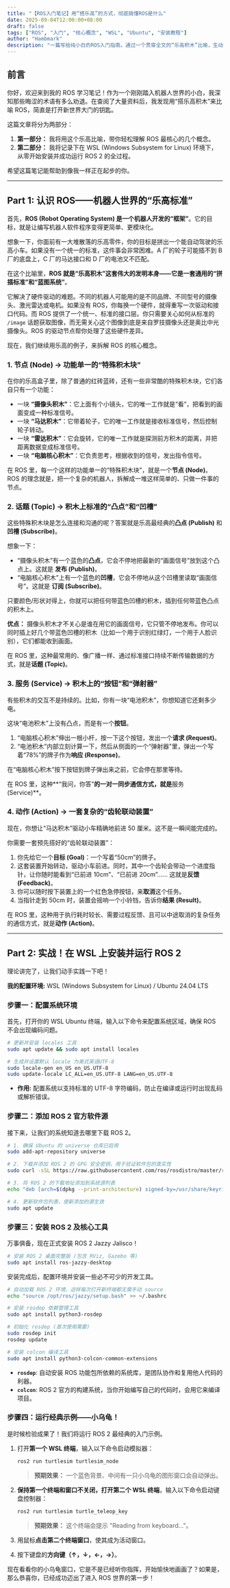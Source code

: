 ```yaml
---
title: "【ROS入门笔记】用“搭乐高”的方式，彻底搞懂ROS是什么"
date: 2025-09-04T12:00:00+08:00
draft: false
tags: ["ROS", "入门", "核心概念", "WSL", "Ubuntu", "安装教程"]
author: "Hambmark"
description: "一篇写给纯小白的ROS入门指南。通过一个贯穿全文的“乐高积木”比喻，生动解读ROS的核心概念，并附上在WSL Ubuntu 24.04上安装ROS2 Jazzy的完整步骤。"
---
```


## 前言

你好，欢迎来到我的 ROS 学习笔记！作为一个刚刚踏入机器人世界的小白，我深知那些晦涩的术语有多么劝退。在查阅了大量资料后，我发现用“搭乐高积木”来比喻 ROS，简直是打开新世界大门的钥匙。

这篇文章将分为两部分：

1.  **第一部分：** 我将用这个乐高比喻，带你轻松理解 ROS 最核心的几个概念。
2.  **第二部分：** 我将记录下在 WSL (Windows Subsystem for Linux) 环境下，从零开始安装并成功运行 ROS 2 的全过程。

希望这篇笔记能帮助到像我一样正在起步的你。

---

## Part 1: 认识 ROS——机器人世界的“乐高标准”

首先，**ROS (Robot Operating System) 是一个机器人开发的“框架”**。它的目标，就是让编写机器人软件程序变得更简单、更模块化。

想象一下，你面前有一大堆散落的乐高零件，你的目标是拼出一个能自动驾驶的乐高小车。如果没有一个统一的标准，这件事会非常困难。A 厂的轮子可能插不到 B 厂的底盘上，C 厂的马达接口和 D 厂的电池又不匹配。

在这个比喻里，**ROS 就是“乐高积木”这套伟大的发明本身——它是一套通用的“拼插标准”和“蓝图系统”**。

它解决了硬件驱动的难题。不同的机器人可能用的是不同品牌、不同型号的摄像头、激光雷达或电机。如果没有 ROS，你每换一个硬件，就得重写一次驱动和接口代码。而 ROS 提供了一个统一、标准的接口层。你只需要关心如何从标准的 `/image` 话题获取图像，而无需关心这个图像到底是来自罗技摄像头还是奥比中光摄像头。ROS 的驱动节点帮你处理了这些硬件差异。

现在，我们继续用乐高的例子，来拆解 ROS 的核心概念。

### 1. 节点 (Node) → 功能单一的“特殊积木块”

在你的乐高盒子里，除了普通的红砖蓝砖，还有一些非常酷的特殊积木块，它们各自只有一个功能：

- 一块 **“摄像头积木”**：它上面有个小镜头，它的唯一工作就是“看”，把看到的画面变成一种标准信号。
- 一块 **“马达积木”**：它带着轮子，它的唯一工作就是接收标准信号，然后控制轮子转动。
- 一块 **“雷达积木”**：它会旋转，它的唯一工作就是探测前方积木的距离，并把距离数据变成标准信号。
- 一块 **“电脑核心积木”**：它负责思考，根据收到的信号，发出指令信号。

在 ROS 里，每一个这样的功能单一的“特殊积木块”，就是一个**节点 (Node)**。ROS 的理念就是，把一个复杂的机器人，拆解成一堆这样简单的、只做一件事的节点。

### 2. 话题 (Topic) → 积木上标准的“凸点”和“凹槽”

这些特殊积木块是怎么连接和沟通的呢？答案就是乐高最经典的**凸点 (Publish)** 和 **凹槽 (Subscribe)**。

想象一下：

- “摄像头积木”有一个蓝色的**凸点**，它会不停地把最新的“画面信号”放到这个凸点上。这就是 **发布 (Publish)**。
- “电脑核心积木”上有一个蓝色的**凹槽**，它会不停地从这个凹槽里读取“画面信号”。这就是 **订阅 (Subscribe)**。

只要颜色/形状对得上，你就可以把任何带蓝色凹槽的积木，插到任何带蓝色凸点的积木上。

**优点：** 摄像头积木才不关心是谁在用它的画面信号，它只管不停地发布。你可以同时插上好几个带蓝色凹槽的积木（比如一个用于识别红绿灯，一个用于人脸识别），它们都能收到画面。

在 ROS 里，这种最常用的、像广播一样、通过标准接口持续不断传输数据的方式，就是**话题 (Topic)**。

### 3. 服务 (Service) → 积木上的“按钮”和“弹射器”

有些积木的交互不是持续的。比如，你有一块“电池积木”，你想知道它还剩多少电。

这块“电池积木”上没有凸点，而是有一个**按钮**。

1.  “电脑核心积木”伸出一根小杆，按一下这个按钮，发出一个**请求 (Request)**。
2.  “电池积木”内部立刻计算一下，然后从侧面的一个“弹射器”里，弹出一个写着“78%”的牌子作为**响应 (Response)**。

在“电脑核心积木”按下按钮到牌子弹出来之前，它会停在那里等待。

在 ROS 里，这种**“我问，你答”**的一对一同步通信方式，就是**服务 (Service)**。

### 4. 动作 (Action) → 一套复杂的“齿轮联动装置”

现在，你想让“马达积木”驱动小车精确地前进 50 厘米。这不是一瞬间能完成的。

你需要一套预先搭好的“齿轮联动装置”：

1.  你先给它一个**目标 (Goal)**：一个写着“50cm”的牌子。
2.  这套装置开始转动，驱动小车前进。同时，其中一个齿轮会带动一个进度指针，让你随时能看到“已前进 10cm”、“已前进 20cm”…… 这就是**反馈 (Feedback)**。
3.  你可以随时按下装置上的一个红色急停按钮，来**取消**这个任务。
4.  当指针走到 50cm 时，装置会摇响一个小铃铛，告诉你**结果 (Result)**。

在 ROS 里，这种用于执行耗时较长、需要过程反馈、且可以中途取消的复杂任务的通信方式，就是**动作 (Action)**。

---

## Part 2: 实战！在 WSL 上安装并运行 ROS 2

理论讲完了，让我们动手实践一下吧！

**我的配置环境:** WSL (Windows Subsystem for Linux) / Ubuntu 24.04 LTS

### 步骤一：配置系统环境

首先，打开你的 WSL Ubuntu 终端，输入以下命令来配置系统区域，确保 ROS 不会出现编码问题。

```bash
# 更新并安装 locales 工具
sudo apt update && sudo apt install locales

# 生成并设置默认 locale 为美式英语UTF-8
sudo locale-gen en_US en_US.UTF-8
sudo update-locale LC_ALL=en_US.UTF-8 LANG=en_US.UTF-8
```

- **作用:** 配置系统以支持标准的 UTF-8 字符编码，防止在编译或运行时出现乱码或解析错误。

### 步骤二：添加 ROS 2 官方软件源

接下来，让我们的系统知道去哪里下载 ROS 2。

```bash
# 1. 确保 Ubuntu 的 universe 仓库已启用
sudo add-apt-repository universe

# 2. 下载并添加 ROS 2 的 GPG 安全密钥，用于验证软件包的真实性
sudo curl -sSL https://raw.githubusercontent.com/ros/rosdistro/master/ros.key -o /usr/share/keyrings/ros-archive-keyring.gpg

# 3. 将 ROS 2 的下载地址添加到系统源列表
echo "deb [arch=$(dpkg --print-architecture) signed-by=/usr/share/keyrings/ros-archive-keyring.gpg] http://packages.ros.org/ros2/ubuntu $(. /etc/os-release && echo $UBUNTU_CODENAME) main" | sudo tee /etc/apt/sources.list.d/ros2.list > /dev/null

# 4. 更新软件包列表，使新添加的源生效
sudo apt update
```

### 步骤三：安装 ROS 2 及核心工具

万事俱备，现在正式安装 ROS 2 Jazzy Jalisco！

```bash
# 安装 ROS 2 桌面完整版 (包含 RViz, Gazebo 等)
sudo apt install ros-jazzy-desktop
```

安装完成后，配置环境并安装一些必不可少的开发工具。

```bash
# 自动加载 ROS 2 环境，这样每次打开新终端都无需手动 source
echo "source /opt/ros/jazzy/setup.bash" >> ~/.bashrc

# 安装 rosdep 依赖管理工具
sudo apt install python3-rosdep

# 初始化 rosdep (首次使用需要)
sudo rosdep init
rosdep update

# 安装 colcon 编译工具
sudo apt install python3-colcon-common-extensions
```

- **`rosdep`**: 自动安装 ROS 功能包所依赖的系统库，是团队协作和复用他人代码的利器。
- **`colcon`**: ROS 2 官方的构建系统，当你开始编写自己的代码时，会用它来编译项目。

### 步骤四：运行经典示例——小乌龟！

是时候检验成果了！我们将运行 ROS 2 最经典的入门示例。

1.  打开**第一个 WSL 终端**，输入以下命令启动模拟器：

    ```bash
    ros2 run turtlesim turtlesim_node
    ```

    > **预期效果：** 一个蓝色背景、中间有一只小乌龟的图形窗口会自动弹出。

2.  **保持第一个终端和窗口不关闭，打开第二个 WSL 终端**，输入以下命令启动键盘控制器：

    ```bash
    ros2 run turtlesim turtle_teleop_key
    ```

    > **预期效果：** 这个终端会提示 "Reading from keyboard..."。

3.  用鼠标**点击第二个终端窗口**，使其成为活动窗口。
4.  按下键盘的**方向键（↑，↓，←，→）**。

现在看看你的小乌龟窗口，它是不是已经听你指挥，开始愉快地画画了？如果是，那么恭喜你，已经成功迈出了进入 ROS 世界的第一步！
